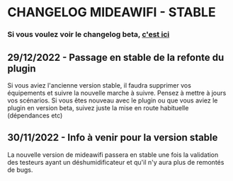 
# CHANGELOG MIDEAWIFI - STABLE  
### Si vous voulez voir le changelog beta, [c'est ici](https://ddelec24.github.io/docs-jeedom/mideawifi/fr_FR/beta/changelog)  

## 29/12/2022 - Passage en stable de la refonte du plugin  
Si vous aviez l'ancienne version stable, il faudra supprimer vos équipements et suivre la nouvelle marche à suivre. Pensez à mettre à jours vos scénarios.
Si vous êtes nouveau avec le plugin ou que vous aviez le plugin en version beta, suivez juste la mise en route habituelle (dépendances etc)  
  
## 30/11/2022 - Info à venir pour la version stable  

La nouvelle version de mideawifi passera en stable une fois la validation des testeurs ayant un déshumidificateur et qu'il n'y aura plus de remontés de bugs. 

